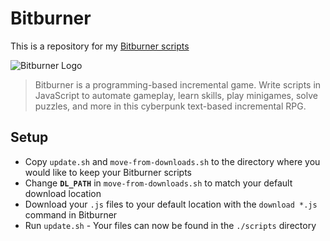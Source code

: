 # Bitburner

This is a repository for my [Bitburner scripts](https://store.steampowered.com/app/1812820/Bitburner/)

![Bitburner Logo](https://cdn.akamai.steamstatic.com/steam/apps/1812820/header.jpg?t=1639251301 "Bitburner Logo")
> Bitburner is a programming-based incremental game. Write scripts in
> JavaScript to automate gameplay, learn skills, play minigames, solve
> puzzles, and more in this cyberpunk text-based incremental RPG.

## Setup
* Copy `update.sh` and `move-from-downloads.sh` to the directory where you would like to keep your Bitburner scripts
* Change **`DL_PATH`** in `move-from-downloads.sh` to match your default download location
* Download your `.js` files to your default location with the `download *.js` command in Bitburner
* Run `update.sh` - Your files can now be found in the `./scripts` directory
